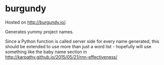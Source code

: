 burgundy
========

Hosted on http://burgundy.io/.

Generates yummy project names. 

Since a Python function is called server side for every name generated, this should be extended to use more than just a word list - hopefully will use something like the baby name section in http://karpathy.github.io/2015/05/21/rnn-effectiveness/ 

